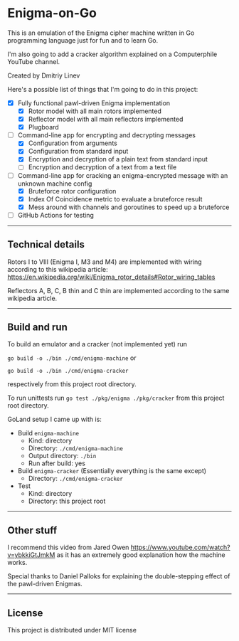 # Enigma-on-Go

This is an emulation of the Enigma cipher machine written in Go programming language just for fun and to learn Go. 

I'm also going to add a cracker algorithm explained on a Computerphile YouTube channel. 

Created by Dmitriy Linev

Here's a possible list of things that I'm going to do in this project:

 - [x] Fully functional pawl-driven Enigma implementation
   - [x] Rotor model with all main rotors implemented
   - [x] Reflector model with all main reflectors implemented
   - [x] Plugboard
 - [ ] Command-line app for encrypting and decrypting messages
   - [x] Configuration from arguments
   - [x] Configuration from standard input
   - [x] Encryption and decryption of a plain text from standard input
   - [ ] Encryption and decryption of a text from a text file
 - [ ] Command-line app for cracking an enigma-encrypted message with an unknown machine config
   - [x] Bruteforce rotor configuration
   - [x] Index Of Coincidence metric to evaluate a bruteforce result
   - [x] Mess around with channels and goroutines to speed up a bruteforce
 - [ ] GitHub Actions for testing

---

## Technical details

Rotors I to VIII (Enigma I, M3 and M4) are implemented with wiring according to this wikipedia article: https://en.wikipedia.org/wiki/Enigma_rotor_details#Rotor_wiring_tables

Reflectors A, B, C, B thin and C thin are implemented according to the same wikipedia article. 

---

## Build and run

To build an emulator and a cracker (not implemented yet) run

`go build -o ./bin ./cmd/enigma-machine` or 

`go build -o ./bin ./cmd/enigma-cracker` 

respectively from this project root directory.

To run unittests run `go test ./pkg/enigma ./pkg/cracker` from this project root directory.

GoLand setup I came up with is:

* Build `enigma-machine`
  * Kind: directory
  * Directory: `./cmd/enigma-machine`
  * Output directory: `./bin`
  * Run after build: yes
* Build `enigma-cracker` (Essentially everything is the same except)
  * Directory: `./cmd/enigma-cracker`
* Test
  * Kind: directory
  * Directory: this project root

---

## Other stuff

I recommend this video from Jared Owen https://www.youtube.com/watch?v=ybkkiGtJmkM as it has an extremely good explanation how the machine works. 

Special thanks to Daniel Palloks for explaining the double-stepping effect of the pawl-driven Enigmas. 

---

## License

This project is distributed under MIT license